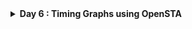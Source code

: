 <details>
  <Summary><strong> Day 6 : Timing Graphs using OpenSTA</strong></summary>

## 📚 Contents

## Introduction

